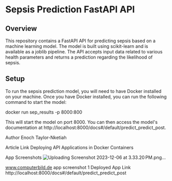 # Sepsis Prediction FastAPI API
 
## Overview
 
This repository contains a FastAPI API for predicting sepsis based on a machine learning model. The model is built using scikit-learn and is available as a joblib pipeline. The API accepts input data related to various health parameters and returns a prediction regarding the likelihood of sepsis.
 
## Setup
To run the sepsis prediction model, you will need to have Docker installed on your machine. Once you have Docker installed, you can run the following command to start the model:



 docker run sep_results -p 8000:800

 This will start the model on port 8000. You can then access the model's documentation at http://localhost:8000/docs#/default/predict_predict_post.

Author
 Enoch Taylor-Nketiah

Article Link
 Deploying API Applications in Docker Containers

App Screenshots
 ![Uploading Screenshot 2023-12-06 at 3.33.20 PM.png…]()


www.computerbild.de
app screenshot 1
Deployed App Link
 http://localhost:8000/docs#/default/predict_predict_post